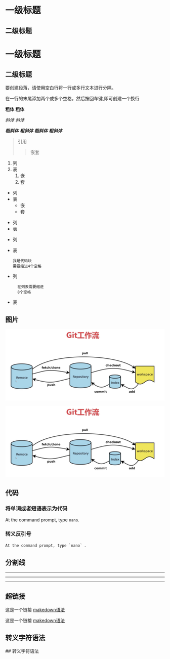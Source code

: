 # 一级标题
## 二级标题

一级标题
=======
二级标题
-------

要创建段落，请使用空白行将一行或多行文本进行分隔。   

在一行的末尾添加两个或多个空格，然后按回车键,即可创建一个换行

**粗体**
__粗体__

*斜体*
_斜体_

***粗斜体***
___粗斜体___
__*粗斜体*__
**_粗斜体_**

> 引用
>> 嵌套

1. 列
2. 表
   1. 嵌
   2. 套

- 列
- 表
   - 嵌
   - 套 

* 列
* 表
  
+ 列
+ 表


      我是代码块
      需要缩进4个空格

- 列
  
        在列表需要缩进
        8个空格

- 表

## 图片
![git工作流](./../pictures/git工作流.png '图片')

[![git工作流](./../pictures/git工作流.png "Shiprock")](https://markdown.com.cn)

## 代码
### 将单词或者短语表示为代码

At the command prompt, type `nano`.

### 转义反引号
``At the command prompt, type `nano` ``.

## 分割线
***
---
___

## 超链接
这是一个链接 [makedown语法](https://markdown.com.cn/basic-syntax/links.html)

这是一个链接 [makedown语法](https://markdown.com.cn/basic-syntax/links.html '我是title')

## 转义字符语法
\## 转义字符语法